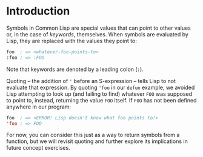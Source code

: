 # Introduction

Symbols in Common Lisp are special values that can point to other values or, in the case of _keywords_, themselves.
When symbols are evaluated by Lisp, they are replaced with the values they point to:

```lisp
foo  ; => <whatever-foo-points-to>
:foo ; => :FOO
```

Note that keywords are denoted by a leading colon (`:`).

Quoting – the addition of `'` before an S-expression – tells Lisp to not evaluate that expression.
By quoting `'foo` in our `defun` example, we avoided Lisp attempting to look up (and failing to find) whatever `FOO` was supposed to point to, instead, returning the value `FOO` itself.
If `FOO` has not been defined anywhere in our program:

```lisp
foo  ; => <ERROR! Lisp doesn't know what foo points to!>
'foo ; => FOO
```

For now, you can consider this just as a way to return symbols from a function, but we will revisit quoting and further explore its implications in future concept exercises.
